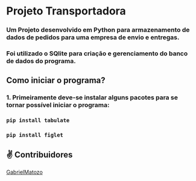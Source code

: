 # Projeto Transportadora

### Um Projeto desenvolvido em Python para armazenamento de dados de pedidos para uma empresa de envio e entregas.

### Foi utilizado o SQlite para criação e gerenciamento do banco de dados do programa.

## Como iniciar o programa?

### 1. Primeiramente deve-se instalar alguns pacotes para se tornar possível iniciar o programa:

### `pip install tabulate`

### `pip install figlet`





## ✌️ Contribuidores

[GabrielMatozo](https://twitter.com/matoz0)